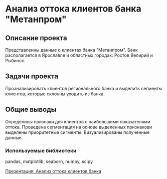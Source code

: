 # Анализ оттока клиентов банка "Метанпром"

## Описание проекта
Представленны данные о клиентах банка "Метанпром". Банк располагается в Ярославле и областных городах: Ростов Велирий и Рыбинск.

## Задачи проекта
Проанализировать клиентов регионального банка и выделить сегменты клиентов, которые склонны уходить из банка.

## Общие выводы
Определины признаки для клиентов с наибольшими показателями оттока. Проведена сегментация на основе выделенных признакови выделены приоритетные сигменты.
Визуализированы полученные данные.

### Используемые библиотеки
pandas, matplotlib, seaborn, numpy, scipy

[Презентация: Анализ оттока клиентов банка](https://disk.yandex.ru/i/uxpwyYwG6szMdw)
